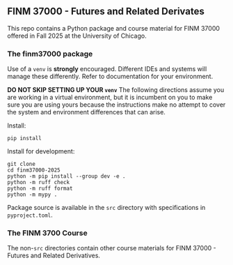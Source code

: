 ## FINM 37000 - Futures and Related Derivates

This repo contains a Python package and course material for FINM 37000 offered in
Fall 2025 at the University of Chicago.

### The finm37000 package

Use of a `venv` is **strongly** encouraged. Different IDEs and systems will manage these differently.
Refer to documentation for your environment.

**DO NOT SKIP SETTING UP YOUR `venv`** The following directions assume you are working in a virtual
environment, but it is incumbent on you to make sure you are using yours because the instructions
make no attempt to cover the system and environment differences that can arise.

Install:
```
pip install 
```

Install for development:
```
git clone
cd finm37000-2025
python -m pip install --group dev -e .
python -m ruff check
python -m ruff format
python -m mypy .
```

Package source is available in the `src` directory with specifications in `pyproject.toml`.

### The FINM 3700 Course

The non-`src` directories contain other course materials for FINM 37000 - Futures and Related Derivatives.



